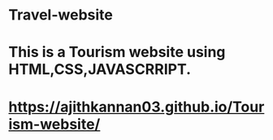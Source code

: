 # Travel-website
# This is a Tourism website using HTML,CSS,JAVASCRRIPT.
# https://ajithkannan03.github.io/Tourism-website/
